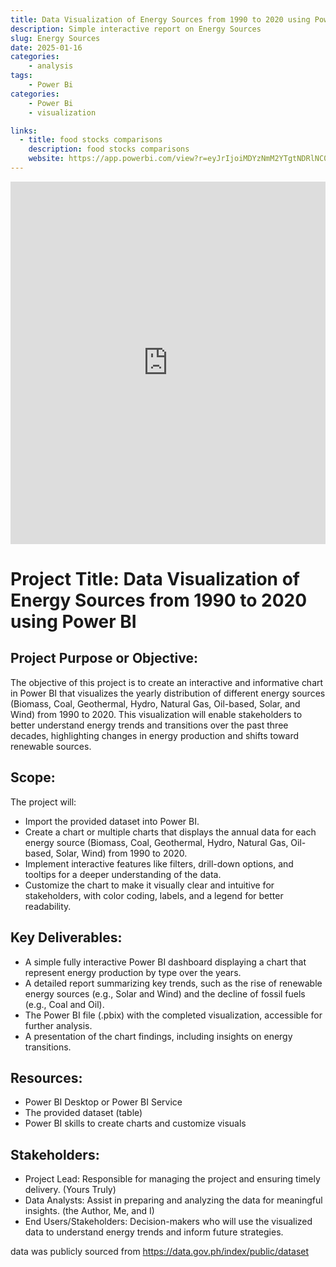 ```yaml
---
title: Data Visualization of Energy Sources from 1990 to 2020 using Power BI
description: Simple interactive report on Energy Sources
slug: Energy Sources
date: 2025-01-16
categories:
    - analysis
tags: 
    - Power Bi
categories:
    - Power Bi
    - visualization

links:
  - title: food stocks comparisons
    description: food stocks comparisons
    website: https://app.powerbi.com/view?r=eyJrIjoiMDYzNmM2YTgtNDRlNC00NGMyLTk2ZDYtYzhmN2ViOGYzZTUxIiwidCI6ImQzMjFjNTNiLWY3NjMtNDJkOS05MGYyLTg4ODFlNDg1NjE5YSIsImMiOjEwfQ%3D%3D
---
```



<iframe title="Energy Sources 1990-2020" width= 100% height="580"  src="https://app.powerbi.com/view?r=eyJrIjoiMDYzNmM2YTgtNDRlNC00NGMyLTk2ZDYtYzhmN2ViOGYzZTUxIiwidCI6ImQzMjFjNTNiLWY3NjMtNDJkOS05MGYyLTg4ODFlNDg1NjE5YSIsImMiOjEwfQ%3D%3D" frameborder="0" allowFullScreen="true"></iframe>


# Project Title: Data Visualization of Energy Sources from 1990 to 2020 using Power BI
## Project Purpose or Objective:

The objective of this project is to create an interactive and informative chart in Power BI that visualizes the yearly distribution of different energy sources (Biomass, Coal, Geothermal, Hydro, Natural Gas, Oil-based, Solar, and Wind) from 1990 to 2020. This visualization will enable stakeholders to better understand energy trends and transitions over the past three decades, highlighting changes in energy production and shifts toward renewable sources.

## Scope:
The project will:

* Import the provided dataset into Power BI.
* Create a chart or multiple charts that displays the annual data for each energy source (Biomass, Coal, Geothermal, Hydro, Natural Gas, Oil-based, Solar, Wind) from 1990 to 2020.
* Implement interactive features like filters, drill-down options, and tooltips for a deeper understanding of the data.
* Customize the chart to make it visually clear and intuitive for stakeholders, with color coding, labels, and a legend for better readability.

## Key Deliverables:
* A simple fully interactive Power BI dashboard displaying a chart that represent energy production by type over the years.
* A detailed report summarizing key trends, such as the rise of renewable energy sources (e.g., Solar and Wind) and the decline of fossil fuels (e.g., Coal and Oil).
* The Power BI file (.pbix) with the completed visualization, accessible for further analysis.
* A presentation of the chart findings, including insights on energy transitions.

## Resources:
* Power BI Desktop or Power BI Service
* The provided dataset (table)
* Power BI skills to create charts and customize visuals

## Stakeholders:
* Project Lead: Responsible for managing the project and ensuring timely delivery. (Yours Truly)
* Data Analysts: Assist in preparing and analyzing the data for meaningful insights. (the Author, Me, and I)
* End Users/Stakeholders: Decision-makers who will use the visualized data to understand energy trends and inform future strategies.

data was publicly sourced from https://data.gov.ph/index/public/dataset
